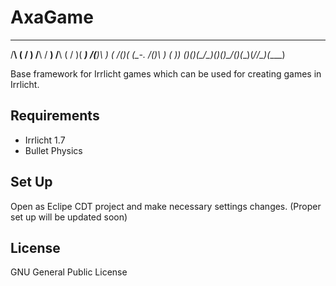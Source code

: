 AxaGame
=======

   __    _  _    __    ___    __    __  __  ____ 
  /__\  ( \/ )  /__\  / __)  /__\  (  \/  )( ___)
 /(__)\  )  (  /(__)\( (_-. /(__)\  )    (  )__) 
(__)(__)(_/\_)(__)(__)\___/(__)(__)(_/\/\_)(____)


Base framework for Irrlicht games which can be used for creating games in Irrlicht.

Requirements
------------
* Irrlicht 1.7
* Bullet Physics

Set Up
------
Open as Eclipe CDT project and make necessary settings changes. (Proper set up will be updated soon)

License
-------
GNU General Public License